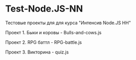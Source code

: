 # Test-Node.JS-NN
Тестовые проекты для для курса "Интенсив Node.JS НН"

Проект 1. Быки и коровы - Bulls-and-cows.js

Проект 2. RPG баттл - RPG-battle.js

Проект 3. Викторина - quiz.js